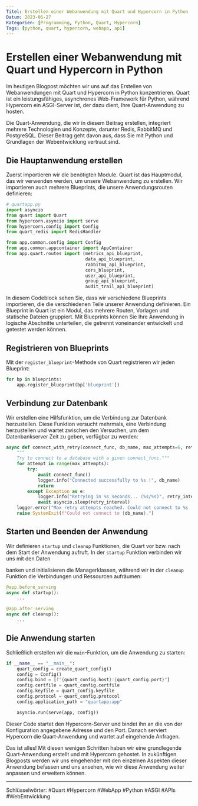 ```yaml
---
Titel: Erstellen einer Webanwendung mit Quart und Hypercorn in Python
Datum: 2023-06-27
Kategorien: [Programming, Python, Quart, Hypercorn]
Tags: [python, quart, hypercorn, webapp, api]
---
```


# Erstellen einer Webanwendung mit Quart und Hypercorn in Python

Im heutigen Blogpost möchten wir uns auf das Erstellen von Webanwendungen mit Quart und Hypercorn in Python konzentrieren. Quart ist ein leistungsfähiges, asynchrones Web-Framework für Python, während Hypercorn ein ASGI-Server ist, der dazu dient, Ihre Quart-Anwendung zu hosten.

Die Quart-Anwendung, die wir in diesem Beitrag erstellen, integriert mehrere Technologien und Konzepte, darunter Redis, RabbitMQ und PostgreSQL. Dieser Beitrag geht davon aus, dass Sie mit Python und Grundlagen der Webentwicklung vertraut sind.

## Die Hauptanwendung erstellen

Zuerst importieren wir die benötigten Module. Quart ist das Hauptmodul, das wir verwenden werden, um unsere Webanwendung zu erstellen. Wir importieren auch mehrere Blueprints, die unsere Anwendungsrouten definieren:

```python
# quartapp.py
import asyncio
from quart import Quart 
from hypercorn.asyncio import serve 
from hypercorn.config import Config 
from quart_redis import RedisHandler 

from app.common.config import Config
from app.common.appcontainer import AppContainer
from app.quart.routes import (metrics_api_blueprint,
                              data_api_blueprint,
                              rabbitmq_api_blueprint,
                              cors_blueprint,
                              user_api_blueprint,
                              group_api_blueprint,
                              audit_trail_api_blueprint)
```

In diesem Codeblock sehen Sie, dass wir verschiedene Blueprints importieren, die die verschiedenen Teile unserer Anwendung definieren. Ein Blueprint in Quart ist ein Modul, das mehrere Routen, Vorlagen und statische Dateien gruppiert. Mit Blueprints können Sie Ihre Anwendung in logische Abschnitte unterteilen, die getrennt voneinander entwickelt und getestet werden können.

## Registrieren von Blueprints

Mit der `register_blueprint`-Methode von Quart registrieren wir jeden Blueprint:

```python
for bp in blueprints:
    app.register_blueprint(bp['blueprint'])
```

## Verbindung zur Datenbank

Wir erstellen eine Hilfsfunktion, um die Verbindung zur Datenbank herzustellen. Diese Funktion versucht mehrmals, eine Verbindung herzustellen und wartet zwischen den Versuchen, um dem Datenbankserver Zeit zu geben, verfügbar zu werden:

```python
async def connect_with_retry(connect_func, db_name, max_attempts=6, retry_interval=10):
    """
    Try to connect to a database with a given connect_func."""
    for attempt in range(max_attempts):
        try:
            await connect_func()
            logger.info("Connected successfully to %s !", db_name)
            return
        except Exception as e:
            logger.info("Retrying in %s seconds... (%s/%s)", retry_interval, attempt+1, max_attempts)
            await asyncio.sleep(retry_interval)
    logger.error("Max retry attempts reached. Could not connect to %s .", db_name)
    raise SystemExit(f"Could not connect to {db_name}.")
```

## Starten und Beenden der Anwendung

Wir definieren `startup` und `cleanup` Funktionen, die Quart vor bzw. nach dem Start der Anwendung aufruft. In der `startup` Funktion verbinden wir uns mit den Daten

banken und initialisieren die Managerklassen, während wir in der `cleanup` Funktion die Verbindungen und Ressourcen aufräumen:

```python
@app.before_serving
async def startup():
    ...

@app.after_serving
async def cleanup():
    ...
```

## Die Anwendung starten

Schließlich erstellen wir die `main`-Funktion, um die Anwendung zu starten:

```python
if __name__ == "__main__":
    quart_config = create_quart_config()
    config = Config()
    config.bind = [f"{quart_config.host}:{quart_config.port}"]
    config.certfile = quart_config.certfile
    config.keyfile = quart_config.keyfile
    config.protocol = quart_config.protocol
    config.application_path = "quartapp:app"

    asyncio.run(serve(app, config))
```

Dieser Code startet den Hypercorn-Server und bindet ihn an die von der Konfiguration angegebene Adresse und den Port. Danach serviert Hypercorn die Quart-Anwendung und wartet auf eingehende Anfragen.

Das ist alles! Mit diesen wenigen Schritten haben wir eine grundlegende Quart-Anwendung erstellt und mit Hypercorn gehostet. In zukünftigen Blogposts werden wir uns eingehender mit den einzelnen Aspekten dieser Anwendung befassen und uns ansehen, wie wir diese Anwendung weiter anpassen und erweitern können.

---

Schlüsselwörter: #Quart #Hypercorn #WebApp #Python #ASGI #APIs #WebEntwicklung